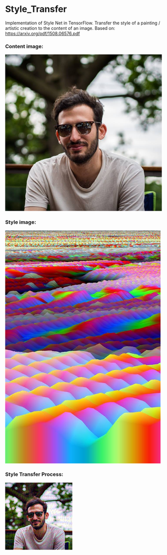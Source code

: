 # Style_Transfer
Implementation of Style Net in TensorFlow.
Transfer the style of a painting / artistic creation to the content of an image.
Based on:  
https://arxiv.org/pdf/1508.06576.pdf  
### Content image:  
![Alt text](content.png?raw=true "Content")  
### Style image:  
![Alt text](style.jpg?raw=true "Style") 
### Style Transfer Process:  
![Alt text](stylenet.gif?raw=true "Style Transfer Process")  
